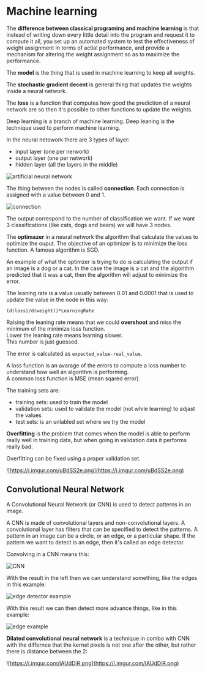 # Machine learning

The **difference between classical programing and machine learning** is that instead of writing down every little detail into the program and request it to compute it all, you set up an automated system to test the effectiveness of weight assignment in terms of actial performance, and provide a mechanism for altering the weight assignment so as to maximize the performance.

The **model** is the thing that is used in machine learning to keep all weights.

The **stochastic gradient decent** is general thing that updates the weights inside a neural network.

The **loss** is a function that computes how good the prediction of a neural network are so then it's possible to other functions to update the weights.

Deep learning is a branch of machine learning. Deep leaning is the technique used to perform machine learning.

In the neural netowork there are 3 types of layer:

- input layer (one per nerwork)
- output layer (one per network)
- hidden layer (all the layers in the middle)

![artificial neural network](https://i.imgur.com/37xUpam.png)

The thing between the nodes is called **connection**. Each connection is assigned with a value between 0 and 1.

![connection](https://i.imgur.com/HkxdX6e.png)

The output correspond to the number of classification we want. If we want 3 classifications (like cats, dogs and bears) we will have 3 nodes.

The **optimazer** in a neural network the algorithm that calculate the values to optimize the ouput. The objective of an optimizer is to minimize the loss function. A famous algorithm is SGD.

An example of what the optimzer is trying to do is calculating the output if an image is a dog or a cat. In the case the image is a cat and the algorithm predicted that it was a cat, then the algorithm will adjust to minimize the error.

The leaning rate is a value usually between 0.01 and 0.0001 that is used to update the value in the node in this way:

`(d(loss)/d(weight))*LearningRate`

Raising the leaning rate means that we could **overshoot** and miss the minimum of the minimize loss function.  
Lower the leaning rate means learning slower.  
This number is just guessed.

The error is calculated as `expected_value-real_value`.

A loss function is an avarage of the errors to compute a loss number to understand how well an algorithm is performing.  
A common loss function is MSE (mean sqared error).

The training sets are:

- training sets: used to train the model
- validation sets: used to validate the model (not while learning) to adjast the values
- test sets: is an unlabled set where we try the model

**Overfitting** is the problem that comes when the model is able to perform really well in training data, but when going in validation data it performs really bad.

Overfitting can be fixed using a proper validation set.

![https://i.imgur.com/uBdSS2e.png](https://i.imgur.com/uBdSS2e.png)

## Convolutional Neural Network

A Convolutional Neural Network (or CNN) is used to detect patterns in an image.

A CNN is made of convolutional layers and non-convolutional layers. A convolutional layer has filters that can be specified to detect the patterns. A pattern in an image can be a circle, or an edge, or a particular shape. If the pattern we want to detect is an edge, then it's called an edge detector.

Convolving in a CNN means this:

![CNN](https://i.imgur.com/Z2biR1U.png)

With the result in the left then we can understand something, like the edges in this example:

![edge detector example](https://i.imgur.com/SfNZ4Z1.png)

With this result we can then detect more advance things, like in this example:

![edge example](https://i.imgur.com/liBn1e1.png)

**Dilated convolutional neural network** is a technique in combo with CNN with the differnce that the kernel pixels is not one after the other, but rather there is distance between the 2:

![https://i.imgur.com/lAUdDiR.png](https://i.imgur.com/lAUdDiR.png)

